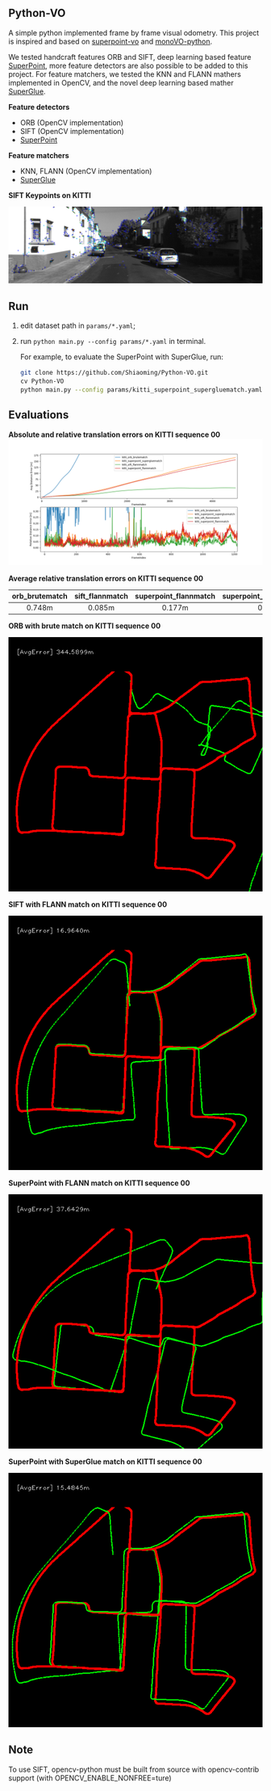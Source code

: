 ## Python-VO
A simple python implemented frame by frame visual odometry. This project is inspired and based on [superpoint-vo](https://github.com/syinari0123/SuperPoint-VO) and [monoVO-python](https://github.com/uoip/monoVO-python).

We tested handcraft features ORB and SIFT, deep learning based feature [SuperPoint](https://github.com/magicleap/SuperPointPretrainedNetwork), more feature detectors are also possible to be added to this project.
For feature matchers, we tested the KNN and FLANN mathers implemented in OpenCV, and the novel deep learning based mather [SuperGlue](https://github.com/magicleap/SuperGluePretrainedNetwork).

**Feature detectors**
- ORB (OpenCV implementation)
- SIFT (OpenCV implementation)
- [SuperPoint](https://github.com/magicleap/SuperPointPretrainedNetwork) 

**Feature matchers**
- KNN, FLANN (OpenCV implementation)
- [SuperGlue](https://github.com/magicleap/SuperGluePretrainedNetwork)

**SIFT Keypoints on KITTI**

![sift_keypoints](screenshots/sift_keypoints.png)

## Run
1. edit dataset path in `params/*.yaml`;
2. run `python main.py --config params/*.yaml` in terminal.
    
   For example, to evaluate the SuperPoint with SuperGlue, run:
   ```bash
   git clone https://github.com/Shiaoming/Python-VO.git
   cv Python-VO
   python main.py --config params/kitti_superpoint_supergluematch.yaml
   ``` 

## Evaluations
**Absolute and relative translation errors on KITTI sequence 00**
![eval](results/eval.png)

**Average relative translation errors on KITTI sequence 00**

| orb_brutematch |     sift_flannmatch | superpoint_flannmatch | superpoint_supergluematch |
| :------------: | :-------------------: | :-------------------: | :-----------------------: |
|     0.748m     |        0.085m         |        0.177m         |          0.103m           |

**ORB with brute match on KITTI sequence 00**

![kitti_orb_brutematch](results/kitti_orb_brutematch.png)

**SIFT with FLANN match on KITTI sequence 00**

![kitti_sift_flannmatch](results/kitti_sift_flannmatch.png)

**SuperPoint with FLANN match on KITTI sequence 00**

![kitti_superpoint_flannmatch](results/kitti_superpoint_flannmatch.png)

**SuperPoint with SuperGlue match on KITTI sequence 00**

![kitti_superpoint_supergluematch](results/kitti_superpoint_supergluematch.png)

## Note
To use SIFT, opencv-python must be built from source with opencv-contrib support (with OPENCV_ENABLE_NONFREE=ture)
